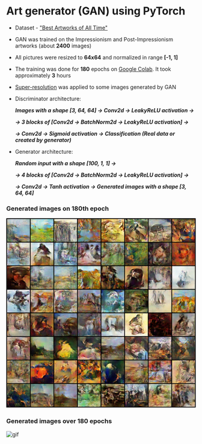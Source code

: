 # Art generator (GAN) using PyTorch
- Dataset - ["Best Artworks of All Time"](https://www.kaggle.com/ikarus777/best-artworks-of-all-time)
- GAN was trained on the Impressionism and Post-Impressionism artworks (about __2400__ images)
- All pictures were resized to __64x64__ and normalized in range __[-1, 1]__
- The training was done for __180__ epochs on [Google Colab](https://colab.research.google.com/). It took approximately __3__ hours 
- [Super-resolution](https://github.com/idealo/image-super-resolution) was applied to some images generated by GAN

- Discriminator architecture:

  ___Images with a shape [3, 64, 64] -> Conv2d -> LeakyReLU activation ->___
  
  ___-> 3 blocks of [Conv2d -> BatchNorm2d -> LeakyReLU activation] ->___
  
  ___-> Conv2d -> Sigmoid activation -> Classification (Real data or created by generator)___
  
- Generator architecture:

  ___Random input with a shape [100, 1, 1] ->___
  
  ___-> 4 blocks of [Conv2d -> BatchNorm2d -> LeakyReLU activation] ->___
  
  ___-> Conv2d -> Tanh activation -> Generated images with a shape [3, 64, 64]___
  
### Generated images on 180th epoch
![180](https://github.com/plazinho/ART_GAN/blob/main/images_gifs/generated-images-0180.png)  
  
### Generated images over 180 epochs
![gif](https://github.com/plazinho/ART_GAN/blob/main/images_gifs/epochs_gif.gif)
